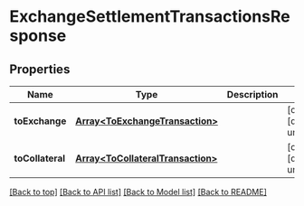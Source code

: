 # ExchangeSettlementTransactionsResponse

## Properties

|Name | Type | Description | Notes|
|------------ | ------------- | ------------- | -------------|
|**toExchange** | [**Array&lt;ToExchangeTransaction&gt;**](ToExchangeTransaction.md) |  | [optional] [default to undefined]|
|**toCollateral** | [**Array&lt;ToCollateralTransaction&gt;**](ToCollateralTransaction.md) |  | [optional] [default to undefined]|




[[Back to top]](#) [[Back to API list]](../../README.md#documentation-for-api-endpoints) [[Back to Model list]](../../README.md#documentation-for-models) [[Back to README]](../../README.md)
